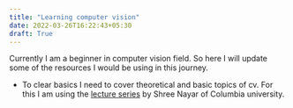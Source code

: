 ```yaml
---
title: "Learning computer vision"
date: 2022-03-26T16:22:43+05:30
draft: True
---
```


Currently I am a beginner in computer vision field. So here I will update some of the resources  I would be using in this journey. 

* To clear basics I need to cover theoretical and basic topics of cv. For this I am using the [lecture series](https://fpcv.cs.columbia.edu/) by Shree Nayar of Columbia university.